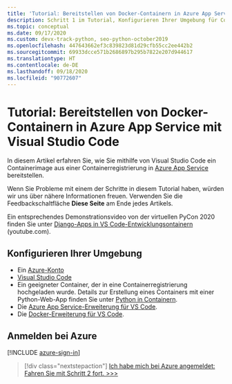 ```yaml
---
title: 'Tutorial: Bereitstellen von Docker-Containern in Azure App Service mit Visual Studio Code'
description: Schritt 1 im Tutorial, Konfigurieren Ihrer Umgebung für Container
ms.topic: conceptual
ms.date: 09/17/2020
ms.custom: devx-track-python, seo-python-october2019
ms.openlocfilehash: 447643662ef3c839823d81d29cfb55cc2ee442b2
ms.sourcegitcommit: 69933dcce571b2686897b295b7822e207d944617
ms.translationtype: HT
ms.contentlocale: de-DE
ms.lasthandoff: 09/18/2020
ms.locfileid: "90772607"
---
```

# <a name="tutorial-deploy-docker-containers-to-azure-app-service-with-visual-studio-code"></a>Tutorial: Bereitstellen von Docker-Containern in Azure App Service mit Visual Studio Code

In diesem Artikel erfahren Sie, wie Sie mithilfe von Visual Studio Code ein Containerimage aus einer Containerregistrierung in [Azure App Service](/azure/app-service/) bereitstellen.

Wenn Sie Probleme mit einem der Schritte in diesem Tutorial haben, würden wir uns über nähere Informationen freuen. Verwenden Sie die Feedbackschaltfläche **Diese Seite** am Ende jedes Artikels.

Ein entsprechendes Demonstrationsvideo von der virtuellen PyCon 2020 finden Sie unter <a href="https://www.youtube.com/watch?v=t79HDLC5kQA&feature=youtu.be&ocid=AID3006292" target="_blank">Django-Apps in VS Code-Entwicklungsontainern</a> (youtube.com).

## <a name="configure-your-environment"></a>Konfigurieren Ihrer Umgebung

- Ein [Azure-Konto](https://azure.microsoft.com/free/?utm_source=campaign&utm_campaign=vscode-tutorial-docker-extension&mktingSource=vscode-tutorial-docker-extension)
- [Visual Studio Code](https://code.visualstudio.com/)
- Ein geeigneter Container, der in eine Containerregistrierung hochgeladen wurde. Details zur Erstellung eines Containers mit einer Python-Web-App finden Sie unter [Python in Containern](https://code.visualstudio.com/docs/containers/quickstart-python).
- Die [Azure App Service-Erweiterung für VS Code](https://marketplace.visualstudio.com/items?itemName=ms-azuretools.vscode-azureappservice).
- Die [Docker-Erweiterung für VS Code](https://marketplace.visualstudio.com/items?itemName=ms-azuretools.vscode-docker).

## <a name="sign-in-to-azure"></a>Anmelden bei Azure

[!INCLUDE [azure-sign-in](includes/azure-sign-in.md)]

> [!div class="nextstepaction"]
> [Ich habe mich bei Azure angemeldet: Fahren Sie mit Schritt 2 fort. >>>](tutorial-deploy-containers-02.md)

